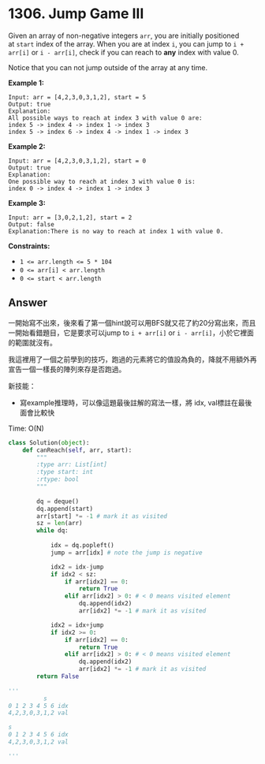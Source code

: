 # 1306. Jump Game III

Given an array of non-negative integers `arr`, you are initially positioned at `start` index of the array. When you are at index `i`, you can jump to `i + arr[i]` or `i - arr[i]`, check if you can reach to **any** index with value 0.

Notice that you can not jump outside of the array at any time.

**Example 1:**

```
Input: arr = [4,2,3,0,3,1,2], start = 5
Output: true
Explanation:
All possible ways to reach at index 3 with value 0 are:
index 5 -> index 4 -> index 1 -> index 3
index 5 -> index 6 -> index 4 -> index 1 -> index 3
```

**Example 2:**

```
Input: arr = [4,2,3,0,3,1,2], start = 0
Output: true
Explanation:
One possible way to reach at index 3 with value 0 is:
index 0 -> index 4 -> index 1 -> index 3
```

**Example 3:**

```
Input: arr = [3,0,2,1,2], start = 2
Output: false
Explanation:There is no way to reach at index 1 with value 0.
```

**Constraints:**

- `1 <= arr.length <= 5 * 104`
- `0 <= arr[i] < arr.length`
- `0 <= start < arr.length`

## Answer

一開始寫不出來，後來看了第一個hint說可以用BFS就又花了約20分寫出來，而且一開始看錯題目，它是要求可以jump to `i + arr[i]` or `i - arr[i]`，小於它裡面的範圍就沒有。

我這裡用了一個之前學到的技巧，跑過的元素將它的值設為負的，降就不用額外再宣告一個一樣長的陣列來存是否跑過。

新技能：

- 寫example推理時，可以像這題最後註解的寫法一樣，將 idx, val標註在最後面會比較快

Time: O(N)

```python
class Solution(object):
    def canReach(self, arr, start):
        """
        :type arr: List[int]
        :type start: int
        :rtype: bool
        """
        
        dq = deque()
        dq.append(start)
        arr[start] *= -1 # mark it as visited
        sz = len(arr)
        while dq:
            
            idx = dq.popleft()
            jump = arr[idx] # note the jump is negative

            idx2 = idx-jump
            if idx2 < sz:
                if arr[idx2] == 0:
                    return True
                elif arr[idx2] > 0: # < 0 means visited element
                    dq.append(idx2)
                    arr[idx2] *= -1 # mark it as visited

            idx2 = idx+jump
            if idx2 >= 0:
                if arr[idx2] == 0:
                    return True
                elif arr[idx2] > 0: # < 0 means visited element
                    dq.append(idx2)
                    arr[idx2] *= -1 # mark it as visited
        return False
        
'''
          s
0 1 2 3 4 5 6 idx
4,2,3,0,3,1,2 val

s
0 1 2 3 4 5 6 idx
4,2,3,0,3,1,2 val

'''
```